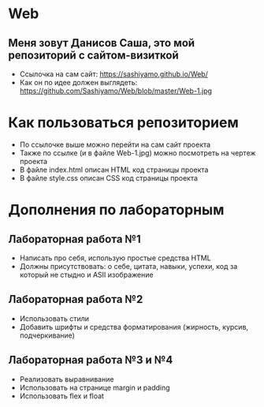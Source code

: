 # Web
## Меня зовут Данисов Саша, это мой репозиторий с сайтом-визиткой
+ Ссылочка на сам сайт: https://sashiyamo.github.io/Web/
+ Как он по идее должен выглядеть: https://github.com/Sashiyamo/Web/blob/master/Web-1.jpg

# Как пользоваться репозиторием 
+ По ссылочке выше можно перейти на сам сайт проекта
+ Также по ссылке (и в файле Web-1.jpg) можно посмотреть на чертеж проекта
+ В файле index.html описан HTML код страницы проекта
+ В файле style.css описан CSS код страницы проекта

# Дополнения по лабораторным
## Лабораторная работа №1
+ Написать про себя, использую простые средства HTML
+ Должны присутствовать: о себе, цитата, навыки, успехи, код за который не стыдно и ASII изображение

## Лабораторная работа №2
+ Использовать стили
+ Добавить шрифты и средства форматирования (жирность, курсив, подчеркивание)

## Лабораторная работа №3 и №4
+ Реализовать выравнивание
+ Использовать на странице margin и padding
+ Использовать flex и float 
